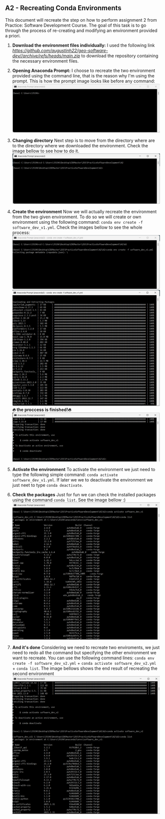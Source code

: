 ## A2 - Recreating Conda Environments
This document will recreate the step on how to perform assignment 2 from Practice: Software Development Course. The goal of this task is to go through the process of re-creating and modifying an environment provided a priori. 

1. **Download the environment files individually:** I used the following link *https://github.com/augustinh22/geo-software-dev//archive/refs/heads/main.zip* to download the repository containing the necessary environment files. 
2. **Opening Anaconda Prompt:** I choose to recreate the two environment provided using the command line, that is the reason why I'm using the prompt. This is how the prompt image looks like before any command: ![Alt Text](_images/1_CondaPrompt.png)
3. **Changing directory** Next step is to move from the directory where are to the directory where we downloaded the environment. Check the image bellow to see how to do it. ![Alt Text](_images/2_DirectoryChange.png)
4. **Create the environment** Now we will actually recreate the environment from the two given environment. To do so we will create or own environment using the following command: `conda env create -f software_dev_v1.yml`. Check the images bellow to see the whole process: ![Alt Text](_images/3_CreatingEnvironment.png) ![Alt Text](_images/4_CreatingEnvironment2.png) **🔥 the proccess is finished!🔥** ![Alt Text](_images/5_CreatingEnvironment3.png)
5. **Activate the environment** To activate the environment we just need to type the following simple command: `conda activate software_dev_v1.yml`. If later we we to deactivate the environment we just neet to type `conda deactivate`.
6. **Check the packages** Just for fun we can check the installed packages using the command `conda list`. See the image bellow :) ![Alt Text](_images/6_CondaList.png)


7. **And it's done** Considering we need to recreate two enviroments, we just need to redo all the command but specifying the other environment we want to recreate. You can use the following command lines:  `conda env create -f software_dev_v2.yml` + `conda activate software_dev_v2.yml` + `conda list`. The image bellows shows the end result of recreating the second environment ![Alt Text](_images/7_SecondEnv.png)